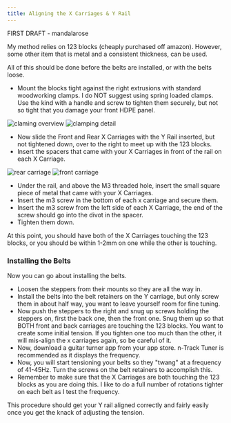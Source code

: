 ```yaml
---
title: Aligning the X Carriages & Y Rail
---
```

FIRST DRAFT - mandalarose

My method relies on 123 blocks (cheaply purchased off amazon).  However, some other item that is metal and a consistent thickness, can be used.

All of this should be done before the belts are installed, or with the belts loose.
  - Mount the blocks tight against the right extrusions with standard woodworking clamps.  I do NOT suggest using spring loaded clamps.  Use the kind with a handle and screw to tighten them securely, but not so tight that you damage your front HDPE panel.

![claming overview](/images/46072398_10218269041179462_5414576935474823168_n.jpg) ![clamping detail](/images/45838398_10218269048539646_6133383362213052416_n.jpg)

  - Now slide the Front and Rear X Carriages with the Y Rail inserted, but not tightened down, over to the right to meet up with the 123 blocks.
  - Insert the spacers that came with your X Carriages in front of the rail on each X Carriage.

![rear carriage](/images/img_0151.jpg) ![front carriage](/images/img_0152.jpg)

  - Under the rail, and above the M3 threaded hole, insert the small square piece of metal that came with your X Carriages.
  - Insert the m3 screw in the bottom of each x carriage and secure them.
  - Insert the m3 screw from the left side of each X Carriage, the end of the screw should go into the divot in the spacer.
  - Tighten them down.

At this point, you should have both of the X Carriages touching the 123 blocks, or you should be within 1-2mm on one while the other is touching.

### Installing the Belts

Now you can go about installing the belts.

  - Loosen the steppers from their mounts so they are all the way in.
  - Install the belts into the belt retainers on the Y carriage, but only screw them in about half way, you want to leave yourself room for fine tuning.
  - Now push the steppers to the right and snug up screws holding the steppers on, first the back one, then the front one.  Snug them up so that BOTH front and back carriages are touching the 123 blocks.  You want to create some initial tension.  If you tighten one too much than the other, it will mis-align the x carriages again, so be careful of it.
  - Now, download a guitar turner app from your app store.  n-Track Tuner is recommended as it displays the frequency.
  - Now, you will start tensioning your belts so they "twang" at a frequency of 41-45Hz.  Turn the screws on the belt retainers to accomplish this.
  - Remember to make sure that the X Carriages are both touching the 123 blocks as you are doing this.  I like to do a full number of rotations tighter on each belt as I test the frequency.

This procedure should get your Y rail aligned correctly and fairly easily once you get the knack of adjusting the tension.
